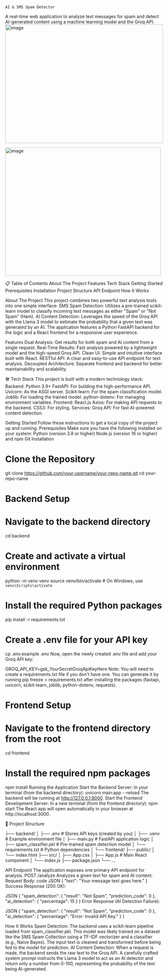                                                                                       AI & SMS Spam Detector

A real-time web application to analyze text messages for spam and detect AI-generated content using a machine learning model and the Groq API.
<img width="503" height="377" alt="image" src="https://github.com/user-attachments/assets/8c53102f-d75c-43e8-b54a-ed1b6a4872e5" />

<img width="496" height="408" alt="image" src="https://github.com/user-attachments/assets/4404cff0-3ae3-49e5-8149-f43e481dc70f" />


📋 Table of Contents
About The Project
Features
Tech Stack
Getting Started
Prerequisites
Installation
Project Structure
API Endpoint
How It Works

 About The Project
This project combines two powerful text analysis tools into one simple interface:
SMS Spam Detection: Utilizes a pre-trained scikit-learn model to classify incoming text messages as either "Spam" or "Not Spam" (Ham).
AI Content Detection: Leverages the speed of the Groq API with the Llama 3 model to estimate the probability that a given text was generated by an AI.
The application features a Python FastAPI backend for the logic and a React frontend for a responsive user experience.

Features
Dual Analysis: Get results for both spam and AI content from a single request.
Real-Time Results: Fast analysis powered by a lightweight model and the high-speed Groq API.
Clean UI: Simple and intuitive interface built with React.
RESTful API: A clear and easy-to-use API endpoint for text analysis.
Decoupled Architecture: Separate frontend and backend for better maintainability and scalability.

🛠️ Tech Stack
This project is built with a modern technology stack:
Backend:
Python 3.9+
FastAPI: For building the high-performance API.
Uvicorn: As the ASGI server.
Scikit-learn: For the spam classification model.
Joblib: For loading the trained model.
python-dotenv: For managing environment variables.
Frontend:
React.js
Axios: For making API requests to the backend.
CSS3: For styling.
Services:
Groq API: For fast AI-powered content detection.

 Getting Started
Follow these instructions to get a local copy of the project up and running.
Prerequisites
Make sure you have the following installed on your system:
Python (version 3.8 or higher)
Node.js (version 16 or higher) and npm
Git Installation

# Clone the Repository
git clone https://github.com/your-username/your-repo-name.git
cd your-repo-name
# Backend Setup
# Navigate to the backend directory
cd backend
# Create and activate a virtual environment
python -m venv venv
source venv/bin/activate  # On Windows, use `venv\Scripts\activate`

# Install the required Python packages
pip install -r requirements.txt

# Create a .env file for your API key
cp .env.example .env
Now, open the newly created .env file and add your Groq API key:

GROQ_API_KEY=gsk_YourSecretGroqApiKeyHere
Note: You will need to create a requirements.txt file if you don't have one. You can generate it by running pip freeze > requirements.txt after installing the packages (fastapi, uvicorn, scikit-learn, joblib, python-dotenv, requests).

# Frontend Setup
# Navigate to the frontend directory from the root
cd frontend

# Install the required npm packages
npm install
Running the Application
Start the Backend Server: In your terminal (from the backend directory):
uvicorn main:app --reload
The backend will be running at http://127.0.0.1:8000.
Start the Frontend Development Server: In a new terminal (from the frontend directory):
npm start
The React app will open automatically in your browser at http://localhost:3000.

📁 Project Structure

├── backend/
│   ├── .env                # Stores API keys (created by you)
│   ├── .venv        # Example environment file
│   ├── main.py             # FastAPI application logic
│   ├── spam_classifier.pkl # Pre-trained spam detection model
│   └── requirements.txt    # Python dependencies
│
└── frontend/
    ├── public/
    │   └── index.html
    ├── src/
    │   ├── App.css
    │   ├── App.js          # Main React component
    │   └── index.js
    ├── package.json
    └── ...
    
API Endpoint
The application exposes one primary API endpoint for analysis.
POST /analyze
Analyzes a given text for spam and AI content.
Request Body: code
JSON
{
  "text": "Your message text goes here."
}
Success Response (200 OK):

JSON
{
  "spam_detection": {
    "result": "Not Spam",
    "prediction_code": 0
  },
  "ai_detection": {
    "percentage": 15
  }
}
Error Response (AI Detection Failure):

JSON
{
  "spam_detection": {
    "result": "Not Spam",
    "prediction_code": 0
  },
  "ai_detection": {
    "percentage": "Error: Invalid API Key."
  }
}

 How It Works
Spam Detection: The backend uses a scikit-learn pipeline loaded from spam_classifier.pkl. This model was likely trained on a dataset like the SMS Spam Collection using a TF-IDF vectorizer and a classifier (e.g., Naive Bayes). The input text is cleaned and transformed before being fed to the model for prediction.
AI Content Detection: When a request is made, the backend sends the raw text to the Groq API. A carefully crafted system prompt instructs the Llama 3 model to act as an AI detector and return only a number from 0-100, representing the probability of the text being AI-generated.
